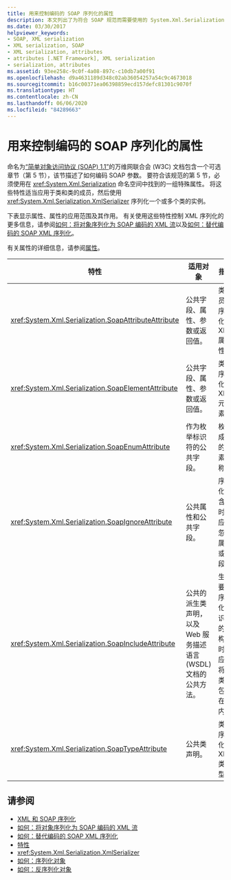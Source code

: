 ```yaml
---
title: 用来控制编码的 SOAP 序列化的属性
description: 本文列出了为符合 SOAP 规范而需要使用的 System.Xml.Serialization 命名空间中的一组特殊属性。
ms.date: 03/30/2017
helpviewer_keywords:
- SOAP, XML serialization
- XML serialization, SOAP
- XML serialization, attributes
- attributes [.NET Framework], XML serialization
- serialization, attributes
ms.assetid: 93ee258c-9c0f-4a08-897c-c10db7a00f91
ms.openlocfilehash: d9a4631189d348c02ab36054257a54c9c4673018
ms.sourcegitcommit: b16c00371ea06398859ecd157defc81301c9070f
ms.translationtype: HT
ms.contentlocale: zh-CN
ms.lasthandoff: 06/06/2020
ms.locfileid: "84289663"
---
```

# <a name="attributes-that-control-encoded-soap-serialization"></a>用来控制编码的 SOAP 序列化的属性

命名为[“简单对象访问协议 (SOAP) 1.1”](https://www.w3.org/TR/2000/NOTE-SOAP-20000508/)的万维网联合会 (W3C) 文档包含一个可选章节（第 5 节），该节描述了如何编码 SOAP 参数。 要符合该规范的第 5 节，必须使用在 <xref:System.Xml.Serialization> 命名空间中找到的一组特殊属性。 将这些特性适当应用于类和类的成员，然后使用 <xref:System.Xml.Serialization.XmlSerializer> 序列化一个或多个类的实例。

下表显示属性、属性的应用范围及其作用。 有关使用这些特性控制 XML 序列化的更多信息，请参阅[如何：将对象序列化为 SOAP 编码的 XML 流](how-to-serialize-an-object-as-a-soap-encoded-xml-stream.md)以及[如何：替代编码的 SOAP XML 序列化](how-to-override-encoded-soap-xml-serialization.md)。

有关属性的详细信息，请参阅[属性](../attributes/index.md)。

|特性|适用对象|指定|
|---------------|----------------|---------------|
|<xref:System.Xml.Serialization.SoapAttributeAttribute>|公共字段、属性、参数或返回值。|类成员将序列化为 XML 属性。|
|<xref:System.Xml.Serialization.SoapElementAttribute>|公共字段、属性、参数或返回值。|类将序列化为 XML 元素。|
|<xref:System.Xml.Serialization.SoapEnumAttribute>|作为枚举标识符的公共字段。|枚举成员的元素名称。|
|<xref:System.Xml.Serialization.SoapIgnoreAttribute>|公共属性和公共字段。|序列化包含类时，应该忽略属性或字段。|
|<xref:System.Xml.Serialization.SoapIncludeAttribute>|公共的派生类声明，以及 Web 服务描述语言 (WSDL) 文档的公共方法。|生成要在序列化时识别的架构时，应该将该类型包括在内。|
|<xref:System.Xml.Serialization.SoapTypeAttribute>|公共类声明。|类应序列化为 XML 类型。|

## <a name="see-also"></a>请参阅

- [XML 和 SOAP 序列化](xml-and-soap-serialization.md)
- [如何：将对象序列化为 SOAP 编码的 XML 流](how-to-serialize-an-object-as-a-soap-encoded-xml-stream.md)
- [如何：替代编码的 SOAP XML 序列化](how-to-override-encoded-soap-xml-serialization.md)
- [特性](../attributes/index.md)
- <xref:System.Xml.Serialization.XmlSerializer>
- [如何：序列化对象](how-to-serialize-an-object.md)
- [如何：反序列化对象](how-to-deserialize-an-object.md)
